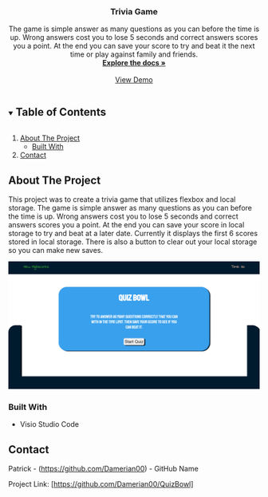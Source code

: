 

<!--
*** Thanks for checking out the Best-README-Template. If you have a suggestion
*** that would make this better, please fork the repo and create a pull request
*** or simply open an issue with the tag "enhancement".
*** Thanks again! Now go create something AMAZING! :D
***
***
***
*** To avoid retyping too much info. Do a search and replace for the following:
*** github_username, repo_name, twitter_handle, email, project_title, project_description
-->



<!-- PROJECT SHIELDS -->
<!--
*** I'm using markdown "reference style" links for readability.
*** Reference links are enclosed in brackets [ ] instead of parentheses ( ).
*** See the bottom of this document for the declaration of the reference variables
*** for contributors-url, forks-url, etc. This is an optional, concise syntax you may use.
*** https://www.markdownguide.org/basic-syntax/#reference-style-links
-->




<!-- PROJECT LOGO -->
<br />


  <h3 align="center">Trivia Game</h3>

  <p align="center">
     The game is simple answer as many questions as you can before the time is up. Wrong answers cost you to lose 5 seconds and correct answers scores you a point. At the end you can save your score to try and beat it the next time or play against family and friends.
    <br />
    <a href="https://github.com/Damerian00/QuizBowl"><strong>Explore the docs »</strong></a>
    <br />
    <br />
    <a href="https://damerian00.github.io/QuizBowl/">View Demo</a>
    
</p>



<!-- TABLE OF CONTENTS -->
<details open="open">
  <summary><h2 style="display: inline-block">Table of Contents</h2></summary>
  <ol>
    <li>
      <a href="#about-the-project">About The Project</a>
      <ul>
        <li><a href="#built-with">Built With</a></li>
      </ul>
    </li>
    <li><a href="#contact">Contact</a></li>
  </ol>
</details>



<!-- ABOUT THE PROJECT -->
## About The Project
  This project was to create a trivia game that utilizes flexbox and local storage. The game is simple answer as many questions as you can before the time is up. Wrong answers cost you to lose 5 seconds and correct answers scores you a point. At the end you can save your score in local storage to try and beat at a later date. Currently it displays the first 6 scores stored in local storage. There is also a button to clear out your local storage so you can make new saves.



![Project Preview](./assets/img/site_ss.png)





### Built With

* Visio Studio Code





<!-- CONTACT -->
## Contact

Patrick - (https://github.com/Damerian00) - GitHub Name

Project Link: [https://github.com/Damerian00/QuizBowl]






<!-- MARKDOWN LINKS & IMAGES -->
<!-- https://www.markdownguide.org/basic-syntax/#reference-style-links -->
[contributors-shield]: https://img.shields.io/github/contributors/github_username/repo.svg?style=for-the-badge
[contributors-url]: https://github.com/github_username/repo/graphs/contributors
[forks-shield]: https://img.shields.io/github/forks/github_username/repo.svg?style=for-the-badge
[forks-url]: https://github.com/github_username/repo/network/members
[stars-shield]: https://img.shields.io/github/stars/github_username/repo.svg?style=for-the-badge
[stars-url]: https://github.com/github_username/repo/stargazers
[issues-shield]: https://img.shields.io/github/issues/github_username/repo.svg?style=for-the-badge
[issues-url]: https://github.com/github_username/repo/issues
[license-shield]: https://img.shields.io/github/license/github_username/repo.svg?style=for-the-badge
[license-url]: https://github.com/github_username/repo/blob/master/LICENSE.txt
[linkedin-shield]: https://img.shields.io/badge/-LinkedIn-black.svg?style=for-the-badge&logo=linkedin&colorB=555
[linkedin-url]: https://linkedin.com/in/github_username
